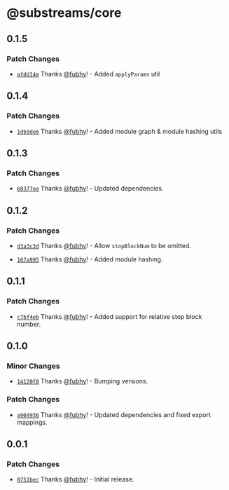 # @substreams/core

## 0.1.5

### Patch Changes

- [`afdd14e`](https://github.com/substreams-js/substreams-js/commit/afdd14eb014eae66f45d938b451c55526b10a5c9) Thanks [@fubhy](https://github.com/fubhy)! - Added `applyParams` util

## 0.1.4

### Patch Changes

- [`1db9de6`](https://github.com/substreams-js/substreams-js/commit/1db9de65f667ac8826d9e58fb7ade8b69fe847e6) Thanks [@fubhy](https://github.com/fubhy)! - Added module graph & module hashing utils

## 0.1.3

### Patch Changes

- [`68377ee`](https://github.com/substreams-js/substreams-js/commit/68377ee155879dc45be523f418825deed06b128a) Thanks [@fubhy](https://github.com/fubhy)! - Updated dependencies.

## 0.1.2

### Patch Changes

- [`d3a3c3d`](https://github.com/substreams-js/substreams-js/commit/d3a3c3d541412ffc45b4c61ea08dfec3b3612d6f) Thanks [@fubhy](https://github.com/fubhy)! - Allow `stopBlockNum` to be omitted.

- [`167a995`](https://github.com/substreams-js/substreams-js/commit/167a995e9c51b78762e1c79d49399d6c91a84391) Thanks [@fubhy](https://github.com/fubhy)! - Added module hashing.

## 0.1.1

### Patch Changes

- [`c7bf4eb`](https://github.com/substreams-js/substreams-js/commit/c7bf4eb23385e04cc7265c42d00b2b261244d60c) Thanks [@fubhy](https://github.com/fubhy)! - Added support for relative stop block number.

## 0.1.0

### Minor Changes

- [`14120f8`](https://github.com/substreams-js/substreams-js/commit/14120f8713875b653935cc66252344ec527b5c2f) Thanks [@fubhy](https://github.com/fubhy)! - Bumping versions.

### Patch Changes

- [`a904936`](https://github.com/substreams-js/substreams-js/commit/a90493699f4bab875f86aed3a1dd4c28e6710959) Thanks [@fubhy](https://github.com/fubhy)! - Updated dependencies and fixed export mappings.

## 0.0.1

### Patch Changes

- [`0751bec`](https://github.com/substreams-js/substreams-js/commit/0751bec311fd7f22ef9dd14d7f6f3470ca44d486) Thanks [@fubhy](https://github.com/fubhy)! - Initial release.
